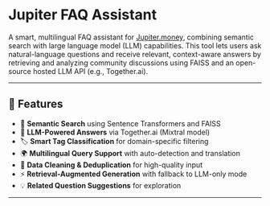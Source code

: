 # Jupiter FAQ Assistant

A smart, multilingual FAQ assistant for [Jupiter.money](https://jupiter.money), combining semantic search with large language model (LLM) capabilities. This tool lets users ask natural-language questions and receive relevant, context-aware answers by retrieving and analyzing community discussions using FAISS and an open-source hosted LLM API (e.g., Together.ai).

---

## 🚀 Features

- 🧠 **Semantic Search** using Sentence Transformers and FAISS
- 💬 **LLM-Powered Answers** via Together.ai (Mixtral model)
- 🏷️ **Smart Tag Classification** for domain-specific filtering
- 🌍 **Multilingual Query Support** with auto-detection and translation
- 🧹 **Data Cleaning & Deduplication** for high-quality input
- ⚡ **Retrieval-Augmented Generation** with fallback to LLM-only mode
- 💡 **Related Question Suggestions** for exploration

---


